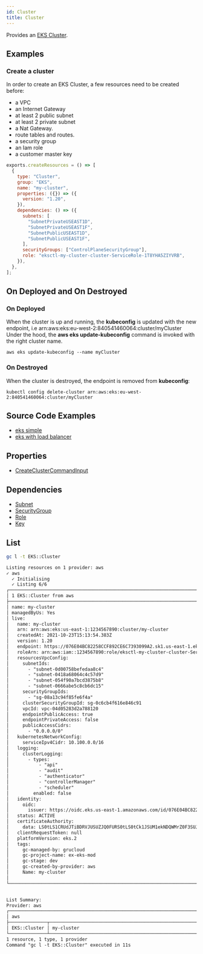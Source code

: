 ```yaml
---
id: Cluster
title: Cluster
---
```


Provides an [EKS Cluster](https://aws.amazon.com/eks).

## Examples

### Create a cluster

In order to create an EKS Cluster, a few resources need to be created before:

- a VPC
- an Internet Gateway
- at least 2 public subnet
- at least 2 private subnet
- a Nat Gateway.
- route tables and routes.
- a security group
- an Iam role
- a customer master key

```js
exports.createResources = () => [
  {
    type: "Cluster",
    group: "EKS",
    name: "my-cluster",
    properties: ({}) => ({
      version: "1.20",
    }),
    dependencies: () => ({
      subnets: [
        "SubnetPrivateUSEAST1D",
        "SubnetPrivateUSEAST1F",
        "SubnetPublicUSEAST1D",
        "SubnetPublicUSEAST1F",
      ],
      securityGroups: ["ControlPlaneSecurityGroup"],
      role: "eksctl-my-cluster-cluster-ServiceRole-1T8YHA5ZIYVRB",
    }),
  },
];
```

## On Deployed and On Destroyed

### On Deployed

When the cluster is up and running, the **kubeconfig** is updated with the new endpoint, i.e arn:aws:eks:eu-west-2:840541460064:cluster/myCluster
Under the hood, the **aws eks update-kubeconfig** command is invoked with the right cluster name.

```
aws eks update-kubeconfig --name myCluster
```

### On Destroyed

When the cluster is destroyed, the endpoint is removed from **kubeconfig**:

```
kubectl config delete-cluster arn:aws:eks:eu-west-2:840541460064:cluster/myCluster
```

## Source Code Examples

- [eks simple](https://github.com/grucloud/grucloud/tree/main/examples/aws/EKS/eks-simple)
- [eks with load balancer](https://github.com/grucloud/grucloud/tree/main/examples/aws/EKS/eks-load-balancer)

## Properties

- [CreateClusterCommandInput](https://docs.aws.amazon.com/AWSJavaScriptSDK/v3/latest/clients/client-eks/interfaces/createclustercommandinput.html)

## Dependencies

- [Subnet](../EC2/Subnet.md)
- [SecurityGroup](../EC2/SecurityGroup.md)
- [Role](../IAM/Role.md)
- [Key](../KMS/Key.md)

## List

```sh
gc l -t EKS::Cluster
```

```txt
Listing resources on 1 provider: aws
✓ aws
  ✓ Initialising
  ✓ Listing 6/6
┌───────────────────────────────────────────────────────────────────────────────────────────┐
│ 1 EKS::Cluster from aws                                                                   │
├───────────────────────────────────────────────────────────────────────────────────────────┤
│ name: my-cluster                                                                          │
│ managedByUs: Yes                                                                          │
│ live:                                                                                     │
│   name: my-cluster                                                                        │
│   arn: arn:aws:eks:us-east-1:1234567890:cluster/my-cluster                                │
│   createdAt: 2021-10-23T15:13:54.383Z                                                     │
│   version: 1.20                                                                           │
│   endpoint: https://076E04BC82258CCF892CE6C7393099A2.sk1.us-east-1.eks.amazonaws.com      │
│   roleArn: arn:aws:iam::1234567890:role/eksctl-my-cluster-cluster-ServiceRole-13ASK7KN…   │
│   resourcesVpcConfig:                                                                     │
│     subnetIds:                                                                            │
│       - "subnet-0d00758befedaa8c4"                                                        │
│       - "subnet-0418a68064c4c57d9"                                                        │
│       - "subnet-054f90a7bcd3875b8"                                                        │
│       - "subnet-0666abe5c8cb6dc15"                                                        │
│     securityGroupIds:                                                                     │
│       - "sg-08a13c94f85fe6f4a"                                                            │
│     clusterSecurityGroupId: sg-0c6cb4f616e846c91                                          │
│     vpcId: vpc-04d05283d2a788120                                                          │
│     endpointPublicAccess: true                                                            │
│     endpointPrivateAccess: false                                                          │
│     publicAccessCidrs:                                                                    │
│       - "0.0.0.0/0"                                                                       │
│   kubernetesNetworkConfig:                                                                │
│     serviceIpv4Cidr: 10.100.0.0/16                                                        │
│   logging:                                                                                │
│     clusterLogging:                                                                       │
│       - types:                                                                            │
│           - "api"                                                                         │
│           - "audit"                                                                       │
│           - "authenticator"                                                               │
│           - "controllerManager"                                                           │
│           - "scheduler"                                                                   │
│         enabled: false                                                                    │
│   identity:                                                                               │
│     oidc:                                                                                 │
│       issuer: https://oidc.eks.us-east-1.amazonaws.com/id/076E04BC82258CCF892CE6C7393099… │
│   status: ACTIVE                                                                          │
│   certificateAuthority:                                                                   │
│     data: LS0tLS1CRUdJTiBDRVJUSUZJQ0FURS0tLS0tCk1JSUM1ekNDQWMrZ0F3SUJBZ0lCQURBTkJna3Foa2… │
│   clientRequestToken: null                                                                │
│   platformVersion: eks.2                                                                  │
│   tags:                                                                                   │
│     gc-managed-by: grucloud                                                               │
│     gc-project-name: ex-eks-mod                                                           │
│     gc-stage: dev                                                                         │
│     gc-created-by-provider: aws                                                           │
│     Name: my-cluster                                                                      │
│                                                                                           │
└───────────────────────────────────────────────────────────────────────────────────────────┘


List Summary:
Provider: aws
┌──────────────────────────────────────────────────────────────────────────────────────────┐
│ aws                                                                                      │
├──────────────┬───────────────────────────────────────────────────────────────────────────┤
│ EKS::Cluster │ my-cluster                                                                │
└──────────────┴───────────────────────────────────────────────────────────────────────────┘
1 resource, 1 type, 1 provider
Command "gc l -t EKS::Cluster" executed in 11s
```
